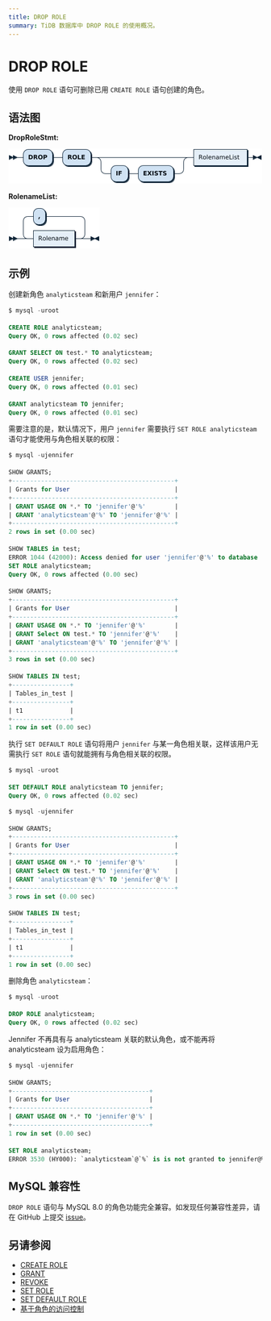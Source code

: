 ```yaml
---
title: DROP ROLE
summary: TiDB 数据库中 DROP ROLE 的使用概况。
---
```


# DROP ROLE

使用 `DROP ROLE` 语句可删除已用 `CREATE ROLE` 语句创建的角色。

## 语法图

**DropRoleStmt:**

![DropRoleStmt](/media/sqlgram/DropRoleStmt.png)

**RolenameList:**

![RolenameList](/media/sqlgram/RolenameList.png)

## 示例

创建新角色 `analyticsteam` 和新用户 `jennifer`：

```sql
$ mysql -uroot

CREATE ROLE analyticsteam;
Query OK, 0 rows affected (0.02 sec)

GRANT SELECT ON test.* TO analyticsteam;
Query OK, 0 rows affected (0.02 sec)

CREATE USER jennifer;
Query OK, 0 rows affected (0.01 sec)

GRANT analyticsteam TO jennifer;
Query OK, 0 rows affected (0.01 sec)
```

需要注意的是，默认情况下，用户 `jennifer` 需要执行 `SET ROLE analyticsteam` 语句才能使用与角色相关联的权限：

```sql
$ mysql -ujennifer

SHOW GRANTS;
+---------------------------------------------+
| Grants for User                             |
+---------------------------------------------+
| GRANT USAGE ON *.* TO 'jennifer'@'%'        |
| GRANT 'analyticsteam'@'%' TO 'jennifer'@'%' |
+---------------------------------------------+
2 rows in set (0.00 sec)

SHOW TABLES in test;
ERROR 1044 (42000): Access denied for user 'jennifer'@'%' to database 'test'
SET ROLE analyticsteam;
Query OK, 0 rows affected (0.00 sec)

SHOW GRANTS;
+---------------------------------------------+
| Grants for User                             |
+---------------------------------------------+
| GRANT USAGE ON *.* TO 'jennifer'@'%'        |
| GRANT Select ON test.* TO 'jennifer'@'%'    |
| GRANT 'analyticsteam'@'%' TO 'jennifer'@'%' |
+---------------------------------------------+
3 rows in set (0.00 sec)

SHOW TABLES IN test;
+----------------+
| Tables_in_test |
+----------------+
| t1             |
+----------------+
1 row in set (0.00 sec)
```

执行 `SET DEFAULT ROLE` 语句将用户 `jennifer` 与某一角色相关联，这样该用户无需执行 `SET ROLE` 语句就能拥有与角色相关联的权限。

```sql
$ mysql -uroot

SET DEFAULT ROLE analyticsteam TO jennifer;
Query OK, 0 rows affected (0.02 sec)
```

```sql
$ mysql -ujennifer

SHOW GRANTS;
+---------------------------------------------+
| Grants for User                             |
+---------------------------------------------+
| GRANT USAGE ON *.* TO 'jennifer'@'%'        |
| GRANT Select ON test.* TO 'jennifer'@'%'    |
| GRANT 'analyticsteam'@'%' TO 'jennifer'@'%' |
+---------------------------------------------+
3 rows in set (0.00 sec)

SHOW TABLES IN test;
+----------------+
| Tables_in_test |
+----------------+
| t1             |
+----------------+
1 row in set (0.00 sec)
```

删除角色 `analyticsteam`：

```sql
$ mysql -uroot

DROP ROLE analyticsteam;
Query OK, 0 rows affected (0.02 sec)
```

Jennifer 不再具有与 analyticsteam 关联的默认角色，或不能再将 analyticsteam 设为启用角色：

```sql
$ mysql -ujennifer

SHOW GRANTS;
+--------------------------------------+
| Grants for User                      |
+--------------------------------------+
| GRANT USAGE ON *.* TO 'jennifer'@'%' |
+--------------------------------------+
1 row in set (0.00 sec)

SET ROLE analyticsteam;
ERROR 3530 (HY000): `analyticsteam`@`%` is is not granted to jennifer@%
```

## MySQL 兼容性

`DROP ROLE` 语句与 MySQL 8.0 的角色功能完全兼容。如发现任何兼容性差异，请在 GitHub 上提交 [issue](https://github.com/pingcap/tidb/issues/new/choose)。

## 另请参阅

* [CREATE ROLE](/sql-statements/sql-statement-create-role.md)
* [GRANT <role>](/sql-statements/sql-statement-grant-role.md)
* [REVOKE <role>](/sql-statements/sql-statement-revoke-role.md)
* [SET ROLE](/sql-statements/sql-statement-set-role.md)
* [SET DEFAULT ROLE](/sql-statements/sql-statement-set-default-role.md)
* [基于角色的访问控制](/role-based-access-control.md)
